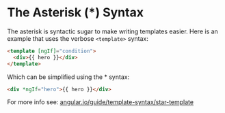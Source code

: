 # The Asterisk (*) Syntax

The asterisk is syntactic sugar to make writing templates easier. Here is an example that uses the verbose `<template>` syntax:

```html
<template [ngIf]="condition">
  <div>{{ hero }}</div>
</template>
```

Which can be simplified using the * syntax:

```html
<div *ngIf="hero">{{ hero }}</div>
```

For more info see: [angular.io/guide/template-syntax/star-template](https://angular.io/docs/ts/latest/guide/template-syntax.html#!#star-template)
